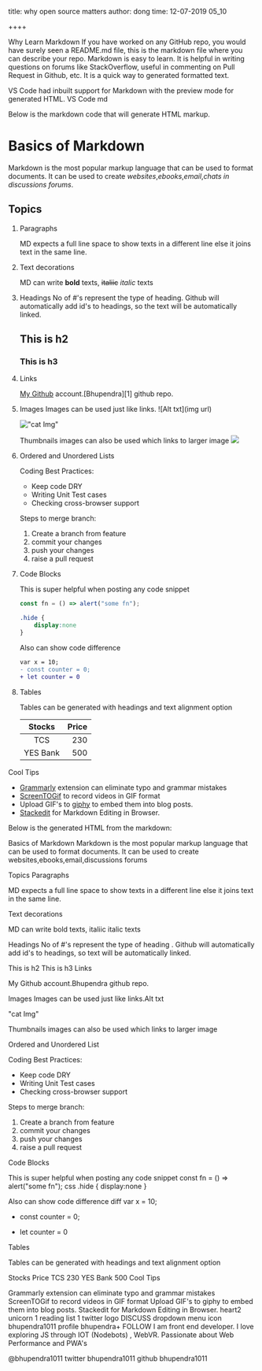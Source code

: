 
title: why open source matters
author: dong
time: 12-07-2019 05_10

++++

Why Learn Markdown
If you have worked on any GitHub repo, you would have surely seen a README.md file, this is the markdown file where you can describe your repo. Markdown is easy to learn. It is helpful in writing questions on forums like StackOverflow,
useful in commenting on Pull Request in Github, etc. It is a quick way to generated formatted text.

VS Code had inbuilt support for Markdown with the preview mode for generated HTML.
VS Code md

Below is the markdown code that will generate HTML markup.

# Basics of Markdown
Markdown is the most popular markup language that can be used to format documents. It can be used to create *websites*,*ebooks*,*email*,*chats in discussions forums*.

## Topics
1. Paragraphs 

    MD expects a full line space to show texts in a different line else it joins text in the same line.
2.  Text decorations

    MD can write **bold** texts, ~~italiic~~ *italic*  texts
3. Headings
    No of #'s represent the type of heading. Github will automatically add id's to headings, so the text will be automatically linked. 
    ## This is h2
    ### This is h3
4. Links

   [My Github](https://github.com/bhupendra1011 "all repos") account.[Bhupendra][1] github repo.

5. Images
    Images can be used just like links. ![Alt txt](img url)

    !["cat Img"](http://placekitten.com/200/200)

    Thumbnails images can also be used which links to larger image 
    [<img src="http://placekitten.com/20/20">](http://placekitten.com/200/200)

6. Ordered and Unordered Lists

    Coding Best Practices:

    * Keep code DRY
    * Writing Unit Test cases
    * Checking cross-browser support

    Steps to merge branch:

    1. Create a branch from feature
    1. commit your changes
    1. push your changes
    1. raise a pull request

7. Code Blocks

    This is super helpful when posting any code snippet


    ```js
    const fn = () => alert("some fn");
    ```




    ```css
    .hide {
        display:none
    }
    ```


    Also can show code difference


    ```diff
    var x = 10;
    - const counter = 0;
    + let counter = 0
    ```



8. Tables 

    Tables can be generated with headings and text alignment option

    |Stocks|Price|
    |:-----:|------:|
    |TCS|230|
    |YES Bank|500|



Cool Tips 

 * [Grammarly](https://marketplace.visualstudio.com/items?itemName=znck.grammarly) extension can eliminate typo and grammar mistakes
 * [ScreenTOGif](https://www.screentogif.com/) to record videos in GIF format
 * Upload GIF's to [giphy](https://giphy.com/) to embed them into blog posts.
 * [Stackedit](https://stackedit.io/) for Markdown Editing in Browser.


Below is the generated HTML from the markdown:

Basics of Markdown
Markdown is the most popular markup language that can be used to format documents. It can be used to create websites,ebooks,email,discussions forums

Topics
Paragraphs

MD expects a full line space to show texts in a different line else it joins text in the same line.

Text decorations

MD can write bold texts, italiic italic texts

Headings
No of #'s represent the type of heading . Github will automatically add id's to headings, so text will be automatically linked.

This is h2
This is h3
Links

My Github account.Bhupendra github repo.

Images
Images can be used just like links.Alt txt

"cat Img"

Thumbnails images can also be used which links to larger image


Ordered and Unordered List

Coding Best Practices:

* Keep code DRY
* Writing Unit Test cases
* Checking cross-browser support

Steps to merge branch:

1. Create a branch from feature
1. commit your changes
1. push your changes
1. raise a pull request

Code Blocks

This is super helpful when posting any code snippet
const fn = () => alert("some fn");
css
.hide {
display:none
}

Also can show code difference
diff
var x = 10;
- const counter = 0;
+ let counter = 0

Tables

Tables can be generated with headings and text alignment option

Stocks	Price
TCS	230
YES Bank	500
Cool Tips

Grammarly extension can eliminate typo and grammar mistakes
ScreenTOGif to record videos in GIF format
Upload GIF's to giphy to embed them into blog posts.
Stackedit for Markdown Editing in Browser.
heart2 unicorn 1 reading list 1 twitter logo DISCUSS dropdown menu icon
bhupendra1011 profile
bhupendra+ FOLLOW
I am front end developer. I love exploring JS through IOT (Nodebots) , WebVR. Passionate about Web Performance and PWA's

@bhupendra1011 twitter bhupendra1011 github bhupendra1011

